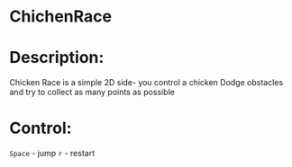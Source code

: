 ChichenRace
=============

Description:
=============
Chicken Race is a simple 2D side- you control a chicken
Dodge obstacles and try to collect as many points as possible

Control:
============
`Space` - jump
`r` - restart



